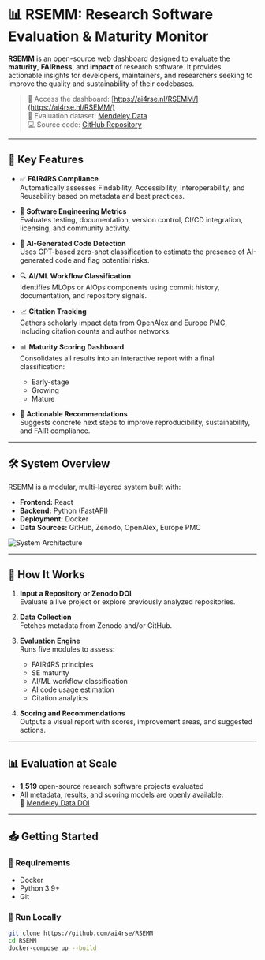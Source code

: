 # 📊 RSEMM: Research Software Evaluation & Maturity Monitor

**RSEMM** is an open-source web dashboard designed to evaluate the **maturity**, **FAIRness**, and **impact** of research software. It provides actionable insights for developers, maintainers, and researchers seeking to improve the quality and sustainability of their codebases.

> 🔗 Access the dashboard: [https://ai4rse.nl/RSEMM/](https://ai4rse.nl/RSEMM/)  
> 📂 Evaluation dataset: [Mendeley Data](https://doi.org/10.17632/t2dygzcsyt.2)  
> 💻 Source code: [GitHub Repository](https://github.com/SiamakFarshidi/RSEMM-WUR)

---

## 🌟 Key Features

- ✅ **FAIR4RS Compliance**  
  Automatically assesses Findability, Accessibility, Interoperability, and Reusability based on metadata and best practices.

- 🧪 **Software Engineering Metrics**  
  Evaluates testing, documentation, version control, CI/CD integration, licensing, and community activity.

- 🤖 **AI-Generated Code Detection**  
  Uses GPT-based zero-shot classification to estimate the presence of AI-generated code and flag potential risks.

- 🔍 **AI/ML Workflow Classification**  
  Identifies MLOps or AIOps components using commit history, documentation, and repository signals.

- 📈 **Citation Tracking**  
  Gathers scholarly impact data from OpenAlex and Europe PMC, including citation counts and author networks.

- 📊 **Maturity Scoring Dashboard**  
  Consolidates all results into an interactive report with a final classification:  
  - Early-stage  
  - Growing  
  - Mature

- 🧭 **Actionable Recommendations**  
  Suggests concrete next steps to improve reproducibility, sustainability, and FAIR compliance.

---

## 🛠️ System Overview

RSEMM is a modular, multi-layered system built with:

- **Frontend:** React  
- **Backend:** Python (FastAPI)  
- **Deployment:** Docker  
- **Data Sources:** GitHub, Zenodo, OpenAlex, Europe PMC  

![System Architecture](https://ai4rse.nl/assets/architecture.png)

---

## 🔎 How It Works

1. **Input a Repository or Zenodo DOI**  
   Evaluate a live project or explore previously analyzed repositories.

2. **Data Collection**  
   Fetches metadata from Zenodo and/or GitHub.

3. **Evaluation Engine**  
   Runs five modules to assess:
   - FAIR4RS principles
   - SE maturity
   - AI/ML workflow classification
   - AI code usage estimation
   - Citation analytics

4. **Scoring and Recommendations**  
   Outputs a visual report with scores, improvement areas, and suggested actions.

---

## 📊 Evaluation at Scale

- **1,519** open-source research software projects evaluated  
- All metadata, results, and scoring models are openly available:  
  🔗 [Mendeley Data DOI](https://doi.org/10.17632/t2dygzcsyt.2)

---

## 📥 Getting Started

### 🧰 Requirements

- Docker
- Python 3.9+
- Git

### 🚀 Run Locally

```bash
git clone https://github.com/ai4rse/RSEMM
cd RSEMM
docker-compose up --build
